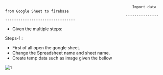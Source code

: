                                                               Import data from Google Sheet to firebase
                                                           -----------------------------------------------
* Given the  multiple steps:

Steps-1 : 
* First of all open the google sheet.
* Change the Spreadsheet name and sheet name.
* Create temp data such as image given the bellow

![1](https://github.com/Digisoft-Noida/firebase-flutter/assets/171772732/19f12580-4d7d-4489-850e-32e7fda3ff4e)


